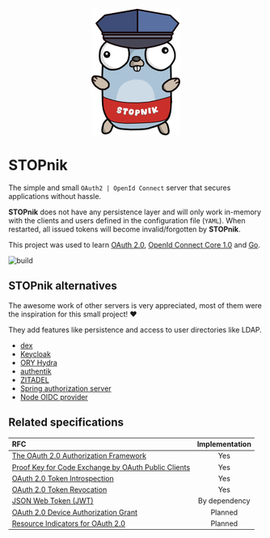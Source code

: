 <p align="center">
    <picture>
      <img alt="STOPnik" title="STOPnik" src="docs/content/assets/stopnik_250.png">
    </picture>
</p>

# STOPnik

The simple and small `OAuth2 | OpenId Connect` server that secures applications without hassle.

**STOPnik** does not have any persistence layer and will only work in-memory with the clients and users defined in the
configuration file (`YAML`).
When restarted, all issued tokens will become invalid/forgotten by **STOPnik**.

This project was used to
learn [OAuth 2.0](https://datatracker.ietf.org/doc/html/rfc6749), [OpenId Connect Core 1.0](https://openid.net/specs/openid-connect-core-1_0-final.html)
and [Go](https://go.dev/).

![build](https://github.com/giftkugel/stopnik/actions/workflows/build.yml/badge.svg)

## STOPnik alternatives

The awesome work of other servers is very appreciated, most of them were the inspiration for this small project! ♥️

They add features like persistence and access to user directories like LDAP.

- [dex](https://github.com/dexidp/dex)
- [Keycloak](https://github.com/keycloak/keycloak)
- [ORY Hydra](https://github.com/ory/hydra)
- [authentik](https://github.com/goauthentik/authentik)
- [ZITADEL](https://github.com/zitadel/zitadel)
- [Spring authorization server](https://github.com/spring-projects/spring-authorization-server)
- [Node OIDC provider](https://github.com/panva/node-oidc-provider)

## Related specifications

| RFC                                                                                                  | Implementation |
|:-----------------------------------------------------------------------------------------------------|:--------------:|
| [The OAuth 2.0 Authorization Framework](https://datatracker.ietf.org/doc/html/rfc6749)               |      Yes       | 
| [Proof Key for Code Exchange by OAuth Public Clients](https://datatracker.ietf.org/doc/html/rfc7636) |      Yes       |
| [OAuth 2.0 Token Introspection](https://datatracker.ietf.org/doc/html/rfc7662)                       |      Yes       |
| [OAuth 2.0 Token Revocation](https://datatracker.ietf.org/doc/html/rfc7009)                          |      Yes       |
| [JSON Web Token (JWT)](https://datatracker.ietf.org/doc/html/rfc7519)                                | By dependency  |
| [OAuth 2.0 Device Authorization Grant](https://datatracker.ietf.org/doc/html/rfc8628)                |    Planned     |
| [Resource Indicators for OAuth 2.0](https://datatracker.ietf.org/doc/html/rfc8707)                   |    Planned     |